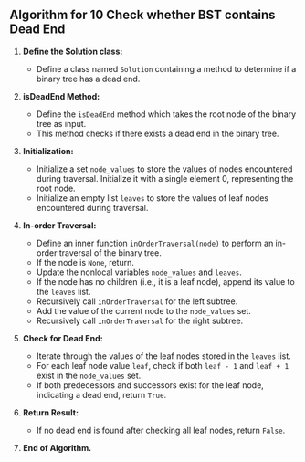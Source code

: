 ## Algorithm for 10 **Check whether BST contains Dead End**

1. **Define the Solution class:**
   - Define a class named `Solution` containing a method to determine if a binary tree has a dead end.

2. **isDeadEnd Method:**
   - Define the `isDeadEnd` method which takes the root node of the binary tree as input.
   - This method checks if there exists a dead end in the binary tree.

3. **Initialization:**
   - Initialize a set `node_values` to store the values of nodes encountered during traversal. Initialize it with a single element 0, representing the root node.
   - Initialize an empty list `leaves` to store the values of leaf nodes encountered during traversal.

4. **In-order Traversal:**
   - Define an inner function `inOrderTraversal(node)` to perform an in-order traversal of the binary tree.
   - If the node is `None`, return.
   - Update the nonlocal variables `node_values` and `leaves`.
   - If the node has no children (i.e., it is a leaf node), append its value to the `leaves` list.
   - Recursively call `inOrderTraversal` for the left subtree.
   - Add the value of the current node to the `node_values` set.
   - Recursively call `inOrderTraversal` for the right subtree.

5. **Check for Dead End:**
   - Iterate through the values of the leaf nodes stored in the `leaves` list.
   - For each leaf node value `leaf`, check if both `leaf - 1` and `leaf + 1` exist in the `node_values` set.
   - If both predecessors and successors exist for the leaf node, indicating a dead end, return `True`.

6. **Return Result:**
   - If no dead end is found after checking all leaf nodes, return `False`.

7. **End of Algorithm.**

